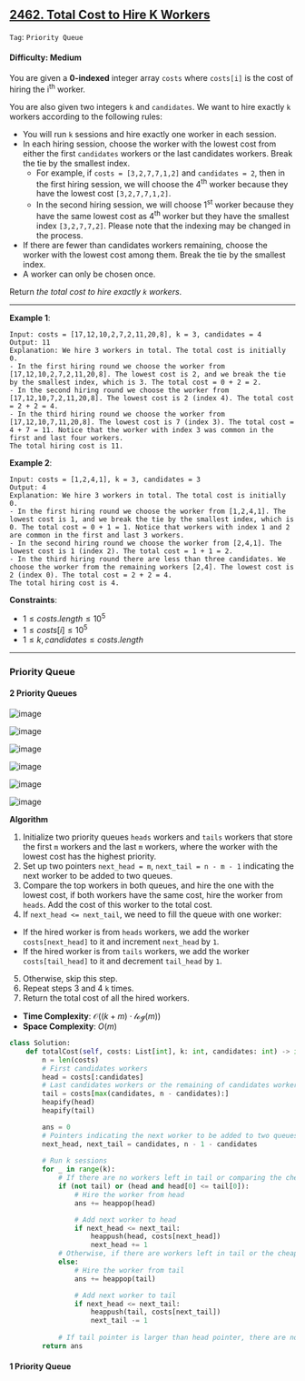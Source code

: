 ## [2462. Total Cost to Hire K Workers](https://leetcode.com/problems/total-cost-to-hire-k-workers/)

```Tag```: ```Priority Queue```

#### Difficulty: Medium

You are given a __0-indexed__ integer array ```costs``` where ```costs[i]``` is the cost of hiring the i<sup>th</sup> worker.

You are also given two integers ```k``` and ```candidates```. We want to hire exactly ```k``` workers according to the following rules:

- You will run ```k``` sessions and hire exactly one worker in each session.
- In each hiring session, choose the worker with the lowest cost from either the first ```candidates``` workers or the last candidates workers. Break the tie by the smallest index.
  - For example, if ```costs = [3,2,7,7,1,2]``` and ```candidates = 2```, then in the first hiring session, we will choose the 4<sup>th</sup> worker because they have the lowest cost ```[3,2,7,7,1,2]```.
  - In the second hiring session, we will choose 1<sup>st</sup> worker because they have the same lowest cost as 4<sup>th</sup> worker but they have the smallest index ```[3,2,7,7,2]```. Please note that the indexing may be changed in the process.
- If there are fewer than candidates workers remaining, choose the worker with the lowest cost among them. Break the tie by the smallest index.
- A worker can only be chosen once.

Return _the total cost to hire exactly ```k``` workers_.

---

__Example 1__:
```
Input: costs = [17,12,10,2,7,2,11,20,8], k = 3, candidates = 4
Output: 11
Explanation: We hire 3 workers in total. The total cost is initially 0.
- In the first hiring round we choose the worker from [17,12,10,2,7,2,11,20,8]. The lowest cost is 2, and we break the tie by the smallest index, which is 3. The total cost = 0 + 2 = 2.
- In the second hiring round we choose the worker from [17,12,10,7,2,11,20,8]. The lowest cost is 2 (index 4). The total cost = 2 + 2 = 4.
- In the third hiring round we choose the worker from [17,12,10,7,11,20,8]. The lowest cost is 7 (index 3). The total cost = 4 + 7 = 11. Notice that the worker with index 3 was common in the first and last four workers.
The total hiring cost is 11.
```

__Example 2__:
```
Input: costs = [1,2,4,1], k = 3, candidates = 3
Output: 4
Explanation: We hire 3 workers in total. The total cost is initially 0.
- In the first hiring round we choose the worker from [1,2,4,1]. The lowest cost is 1, and we break the tie by the smallest index, which is 0. The total cost = 0 + 1 = 1. Notice that workers with index 1 and 2 are common in the first and last 3 workers.
- In the second hiring round we choose the worker from [2,4,1]. The lowest cost is 1 (index 2). The total cost = 1 + 1 = 2.
- In the third hiring round there are less than three candidates. We choose the worker from the remaining workers [2,4]. The lowest cost is 2 (index 0). The total cost = 2 + 2 = 4.
The total hiring cost is 4.
```

__Constraints__:

- $1 \le costs.length \le 10^{5}$ 
- $1 \le costs[i] \le 10^{5}$
- $1 \le k, candidates \le costs.length$

---

### Priority Queue

#### 2 Priority Queues

![image](https://leetcode.com/problems/total-cost-to-hire-k-workers/Figures/2462/1.png)

![image](https://leetcode.com/problems/total-cost-to-hire-k-workers/Figures/2462/2.png)

![image](https://leetcode.com/problems/total-cost-to-hire-k-workers/Figures/2462/3.png)

![image](https://leetcode.com/problems/total-cost-to-hire-k-workers/Figures/2462/4.png)

![image](https://leetcode.com/problems/total-cost-to-hire-k-workers/Figures/2462/5.png)

![image](https://leetcode.com/problems/total-cost-to-hire-k-workers/Figures/2462/6.png)

__Algorithm__

1. Initialize two priority queues ```heads``` workers and ```tails``` workers that store the first ```m``` workers and the last ```m``` workers, where the worker with the lowest cost has the highest priority.
2. Set up two pointers ```next_head = m```, ```next_tail = n - m - 1``` indicating the next worker to be added to two queues.
3. Compare the top workers in both queues, and hire the one with the lowest cost, if both workers have the same cost, hire the worker from ```heads```. Add the cost of this worker to the total cost.
4. If ```next_head <= next_tail```, we need to fill the queue with one worker:
- If the hired worker is from ```heads``` workers, we add the worker ```costs[next_head]``` to it and increment ```next_head``` by ```1```.
- If the hired worker is from ```tails``` workers, we add the worker ```costs[tail_head]``` to it and decrement ```tail_head``` by ```1```.
5. Otherwise, skip this step.
6. Repeat steps 3 and 4 ```k``` times.
7. Return the total cost of all the hired workers.

- __Time Complexity__: $\mathcal{O}((k+m) \cdot \mathcal{log}(⁡m))$
- __Space Complexity__: $O(m)$

```Python
class Solution:
    def totalCost(self, costs: List[int], k: int, candidates: int) -> int:
        n = len(costs)
        # First candidates workers
        head = costs[:candidates]
        # Last candidates workers or the remaining of candidates workers, whichever is greater
        tail = costs[max(candidates, n - candidates):]
        heapify(head)
        heapify(tail)

        ans = 0
        # Pointers indicating the next worker to be added to two queues
        next_head, next_tail = candidates, n - 1 - candidates
        
        # Run k sessions
        for _ in range(k):
            # If there are no workers left in tail or comparing the cheapest workers in two queues
            if (not tail) or (head and head[0] <= tail[0]):
                # Hire the worker from head
                ans += heappop(head)

                # Add next worker to head
                if next_head <= next_tail:
                    heappush(head, costs[next_head])
                    next_head += 1
            # Otherwise, if there are workers left in tail or the cheapest worker is from tail 
            else:
                # Hire the worker from tail
                ans += heappop(tail)

                # Add next worker to tail
                if next_head <= next_tail:
                    heappush(tail, costs[next_tail])
                    next_tail -= 1
                
            # If tail pointer is larger than head pointer, there are no more workers outside of the queue to hire
        return ans
```

#### 1 Priority Queue

```Python

```
